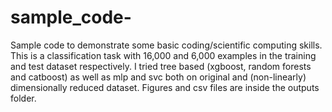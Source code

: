 # sample_code-

Sample code to demonstrate some basic coding/scientific computing skills. This is a classification task with 16,000 and 6,000 examples in the training and test dataset respectively. I tried tree based (xgboost, random forests and catboost) as well as mlp and svc both on original and (non-linearly) dimensionally reduced dataset. Figures and csv files are inside the outputs folder. 
